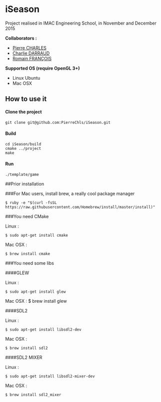# iSeason

Project realised in IMAC Engineering School, in November and December 2015

**Collaborators :**

- [Pierre CHARLES](https://github.com/PierreChls)
- [Charlie DARRAUD](https://github.com/charliesrc)
- [Romain FRANÇOIS](https://github.com/Arctic76)

**Supported OS (require OpenGL 3+)**

- Linux Ubuntu
- Mac OSX


## How to use it

#### Clone the project

	git clone git@github.com:PierreChls/iSeason.git
	
#### Build

	cd iSeason/build
	cmake ../project
	make
	
#### Run

	./template/game

##Prior installation

###For Mac users, install brew, a really cool package manager

    $ ruby -e "$(curl -fsSL https://raw.githubusercontent.com/Homebrew/install/master/install)"

###You need CMake

Linux :

    $ sudo apt-get install cmake

Mac OSX :

    $ brew install cmake
    

###You need some libs

####GLEW

Linux :

    $ sudo apt-get install glew

Mac OSX :
    $ brew install glew

####SDL2

Linux :

    $ sudo apt-get install libsdl2-dev

Mac OSX :

    $ brew install sdl2

####SDL2 MIXER

Linux :

    $ sudo apt-get install libsdl2-mixer-dev

Mac OSX :

    $ brew install sdl2_mixer
